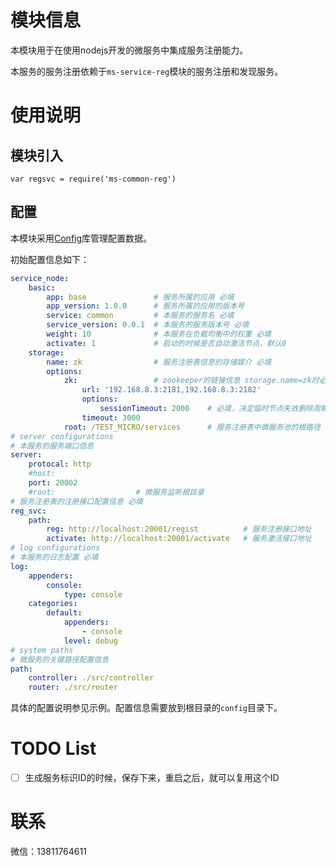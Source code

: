 # 模块信息

本模块用于在使用nodejs开发的微服务中集成服务注册能力。

本服务的服务注册依赖于`ms-service-reg`模块的服务注册和发现服务。

# 使用说明

## 模块引入

    var regsvc = require('ms-common-reg')

## 配置

本模块采用[Config](https://www.npmjs.com/package/config)库管理配置数据。

初始配置信息如下：

```yaml
service_node:
    basic:
        app: base               # 服务所属的应用 必填
        app_version: 1.0.0      # 服务所属的应用的版本号
        service: common         # 本服务的服务名 必填
        service_version: 0.0.1  # 本服务的服务版本号 必填
        weight: 10              # 本服务在负载均衡中的权重 必填
        activate: 1             # 启动的时候是否自动激活节点，默认0
    storage:
        name: zk                # 服务注册表信息的存储媒介 必填
        options:
            zk:                 # zookeeper的链接信息 storage.name=zk时必填
                url: '192.168.8.3:2181,192.168.8.3:2182'
                options:
                    sessionTimeout: 2000    # 必填，决定临时节点失效删除周期
                timeout: 3000
            root: /TEST_MICRO/services      # 服务注册表中微服务池的根路径 必填
# server configurations
# 本服务的服务端口信息
server:     
    protocal: http
    #host: 
    port: 20002
    #root:                  # 微服务监听根目录
# 服务注册表的注册接口配置信息 必填
reg_svc:    
    path: 
        reg: http://localhost:20001/regist          # 服务注册接口地址
        activate: http://localhost:20001/activate   # 服务激活接口地址
# log configurations
# 本服务的日志配置 必填
log:
    appenders:
        console:
            type: console
    categories: 
        default: 
            appenders: 
                - console
            level: debug
# system paths
# 微服务的关键路径配置信息
path:
    controller: ./src/controller
    router: ./src/router
```
具体的配置说明参见示例。配置信息需要放到根目录的`config`目录下。

# TODO List

- [ ] 生成服务标识ID的时候，保存下来，重启之后，就可以复用这个ID

# 联系

微信：13811764611